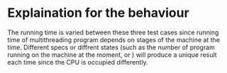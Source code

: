 # Explaination for the behaviour 
The running time is varied between these three test cases since running time of multithreading program depends on stages of the machine at the time. Different specs or diffrent states (such as the number of program running on the machine at the moment, or ) will produce a unique result each time since the CPU is occupied differently. 
